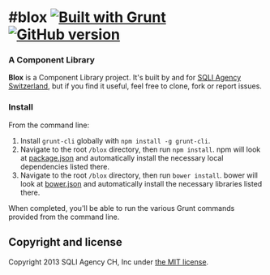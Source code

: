 #blox  [![Built with Grunt](https://cdn.gruntjs.com/builtwith.png)](http://gruntjs.com/) [![GitHub version](https://badge.fury.io/gh/SQLIagencych%2Fblox.png)](http://badge.fury.io/gh/SQLIagencych%2Fblox)
====

### A Component Library 

**Blox** is a Component Library project.  It's built by and for  [SQLI Agency Switzerland](https://github.com/sqliagencych), but if you find it useful, feel free to clone, fork or report issues.  


### Install

From the command line:

1. Install `grunt-cli` globally with `npm install -g grunt-cli`.
2. Navigate to the root `/blox` directory, then run `npm install`. npm will look at [package.json](package.json) and automatically install the necessary local dependencies listed there.
2. Navigate to the root `/blox` directory, then run `bower install`. bower will look at [bower.json](bower.json) and automatically install the necessary libraries listed there.

When completed, you'll be able to run the various Grunt commands provided from the command line.


## Copyright and license

Copyright 2013 SQLI Agency CH, Inc under [the MIT license](LICENSE).
